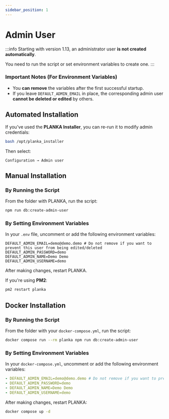 ```yaml
---
sidebar_position: 1
---
```


# Admin User

:::info
Starting with version 1.13, an administrator user **is not created automatically**.

You need to run the script or set environment variables to create one.
:::

### Important Notes (For Environment Variables)

- You **can remove** the variables after the first successful startup.
- If you leave `DEFAULT_ADMIN_EMAIL` in place, the corresponding admin user **cannot be deleted or edited** by others.

## Automated Installation

If you've used the **PLANKA Installer**, you can re-run it to modify admin credentials:

```bash
bash /opt/planka_installer
```

Then select:

```
Configuration → Admin user
```

## Manual Installation

### By Running the Script

From the folder with PLANKA, run the script:

```bash
npm run db:create-admin-user
```

### By Setting Environment Variables

In your `.env` file, uncomment or add the following environment variables:

```env
DEFAULT_ADMIN_EMAIL=demo@demo.demo # Do not remove if you want to prevent this user from being edited/deleted
DEFAULT_ADMIN_PASSWORD=demo
DEFAULT_ADMIN_NAME=Demo Demo
DEFAULT_ADMIN_USERNAME=demo
```

After making changes, restart PLANKA.

If you're using **PM2**:

```bash
pm2 restart planka
```

## Docker Installation

### By Running the Script

From the folder with your `docker-compose.yml`, run the script:

```bash
docker compose run --rm planka npm run db:create-admin-user
```

### By Setting Environment Variables

In your `docker-compose.yml`, uncomment or add the following environment variables:

```yaml
- DEFAULT_ADMIN_EMAIL=demo@demo.demo # Do not remove if you want to prevent this user from being edited/deleted
- DEFAULT_ADMIN_PASSWORD=demo
- DEFAULT_ADMIN_NAME=Demo Demo
- DEFAULT_ADMIN_USERNAME=demo
```

After making changes, restart PLANKA:

```bash
docker compose up -d
```
